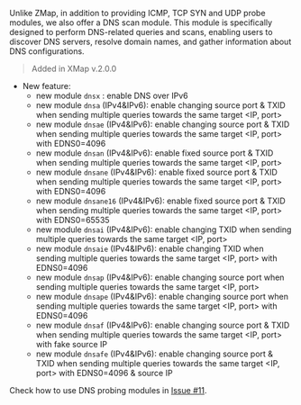 Unlike ZMap, in addition to providing ICMP, TCP SYN and UDP probe modules, we also offer a DNS scan module. This module is specifically designed to perform DNS-related queries and scans, enabling users to discover DNS servers, resolve domain names, and gather information about DNS configurations.
> Added in XMap v.2.0.0

* New feature:
  * new module `dnsx`                : enable DNS over IPv6
  * new module `dnsa`     (IPv4&IPv6): enable changing source port & TXID when sending multiple queries towards the same target <IP, port>
  * new module `dnsae`    (IPv4&IPv6): enable changing source port & TXID when sending multiple queries towards the same target <IP, port> with EDNS0=4096
  * new module `dnsan`    (IPv4&IPv6): enable fixed source port & TXID when sending multiple queries towards the same target <IP, port>
  * new module `dnsane`   (IPv4&IPv6): enable fixed source port & TXID when sending multiple queries towards the same target <IP, port> with EDNS0=4096
  * new module `dnsane16` (IPv4&IPv6): enable fixed source port & TXID when sending multiple queries towards the same target <IP, port> with EDNS0=65535
  * new module `dnsai`    (IPv4&IPv6): enable changing TXID when sending multiple queries towards the same target <IP, port>
  * new module `dnsaie`   (IPv4&IPv6): enable changing TXID when sending multiple queries towards the same target <IP, port> with EDNS0=4096
  * new module `dnsap`    (IPv4&IPv6): enable changing source port when sending multiple queries towards the same target <IP, port>
  * new module `dnsape`   (IPv4&IPv6): enable changing source port when sending multiple queries towards the same target <IP, port> with EDNS0=4096
  * new module `dnsaf`    (IPv4&IPv6): enable changing source port & TXID when sending multiple queries towards the same target <IP, port> with fake source IP
  * new module `dnsafe`   (IPv4&IPv6): enable changing source port & TXID when sending multiple queries towards the same target <IP, port> with EDNS0=4096 & source IP

Check how to use DNS probing modules in [Issue #11](https://github.com/idealeer/xmap/issues/11).